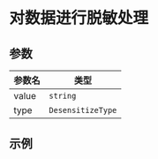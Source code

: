 # 对数据进行脱敏处理

## 参数

| 参数名 | 类型                         |
| ------ | ---------------------------- |
| value  | <code>string</code>          |
| type   | <code>DesensitizeType</code> |

## 示例
